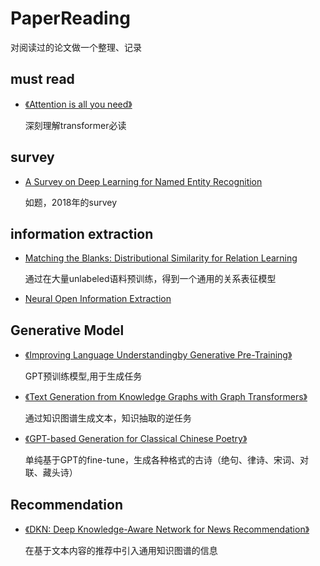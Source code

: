 # PaperReading
对阅读过的论文做一个整理、记录
## must read

- [《Attention is all you need》](../master/notes/Transformer.md)

    深刻理解transformer必读

## survey
- [A Survey on Deep Learning for Named Entity Recognition](../master/notes/survey-NER.md)
    
    如题，2018年的survey

## information extraction
- [Matching the Blanks: Distributional Similarity for Relation Learning](../master/notes/MTB.md)
    
    通过在大量unlabeled语料预训练，得到一个通用的关系表征模型
    
- [Neural Open Information Extraction](../master/notes/neural_openie)
 
## Generative Model

- [《Improving Language Understandingby Generative Pre-Training》](../master/notes/GPT.md)

    GPT预训练模型,用于生成任务

- [《Text Generation from Knowledge Graphs with Graph Transformers》](../master/notes/TextFromKG.md)

    通过知识图谱生成文本，知识抽取的逆任务

- [《GPT-based Generation for Classical Chinese Poetry》](../master/notes/GPT-Chinese-poetry.md)

  单纯基于GPT的fine-tune，生成各种格式的古诗（绝句、律诗、宋词、对联、藏头诗）

## Recommendation
- [《DKN: Deep Knowledge-Aware Network for News Recommendation》](../master/notes/DKN-news-recommend.md)

  在基于文本内容的推荐中引入通用知识图谱的信息

